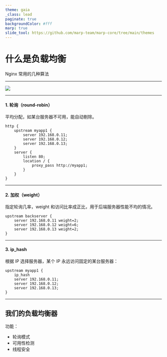 ```yaml
---
theme: gaia
_class: lead
paginate: true
backgroundColor: #fff
marp: true
slide_tool: https://github.com/marp-team/marp-core/tree/main/themes
---
```


# **什么是负载均衡**

Nginx 常用的几种算法

---

![](https://p1-jj.byteimg.com/tos-cn-i-t2oaga2asx/gold-user-assets/2020/3/29/17125abbccba1a78~tplv-t2oaga2asx-watermark.awebp)

---

#### 1. 轮询（round-robin）

平均分配，如某台服务器不可用，能自动剔除。

```
http {
    upstream myapp1 {
        server 192.168.0.11;
        server 192.168.0.12;
        server 192.168.0.13;
    }
    server {
        listen 80;
        location / {
            proxy_pass http://myapp1;
        }
    }
}
```

---

#### 2. 加权（weight）

指定轮询几率，weight 和访问比率成正比，用于后端服务器性能不均的情况。

```
upstream backserver {
    server 192.168.0.11 weight=2;
    server 192.168.0.12 weight=6;
    server 192.168.0.13 weight=2;
}
```

---

#### 3. ip_hash

根据 IP 选择服务器，某个 IP 永远访问固定的某台服务器：

```
upstream myapp1 {
    ip_hash
    server 192.168.0.11;
    server 192.168.0.12;
    server 192.168.0.13;
}
```

---

## 我们的负载均衡器

功能：

- 轮询模式
- 可用性检测
- 线程安全


